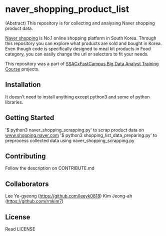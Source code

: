 # naver_shopping_product_list

(Abstract) This repository is for collecting and analysing Naver shopping product data.


[Naver shopping](https://shopping.naver.com/) is No.1 online shopping platform in South Korea.
Through this repository you can explore what products are sold and bought in Korea.
Even though code is specifically designed to meal kit products in Food category, you can easily change the url or selectors to fit your needs.

This repository was a part of [SSACxFastCampus Big Data Analyst Training Course](https://ssac.seoul.kr/course/course_view.jsp?id=22228&s_style=gallery&ch=course) projects.

## Installation

<!-- case 1-->
It doesn't need to install anything except python3 and some of python libraries.


## Getting Started 
'$ python3 naver_shopping_scrapping.py' to scrap product data on www.shopping.naver.com
'$ python3 shopping_list_data_preparing.py' to preprocess collected data using naver_shopping_scrapping.py

## Contributing 

Follow the description on CONTRIBUTE.md

## Collaborators
Lee Ye-gyeong (https://github.com/leeyk0818)
Kim Jeong-ah (https://github.com/rmkim7)

## License

Read LICENSE
